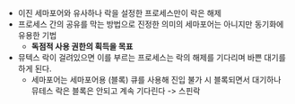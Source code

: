 - 이진 세마포어와 유사하나 락을 설정한 프로세스만이 락은 해제
- 프로세스 간의 공유를 막는 방법으로 진정한 의미의 세마포어는 아니지만 동기화에 유용한 기법
	- **독점적 사용 권한의 획득을 목표**
- 뮤텍스 락이 걸려있으면 이를 부르는 프로세스는 락의 해제를 기다리며 바쁜 대기를 하게 된다.
	- 세마포어는 세마포어용 (블록) 큐를 사용해 진입 불가 시 블록되면서 대기하나 뮤테스 락은 블록은 안되고 계속 기다린다 -> 스핀락
